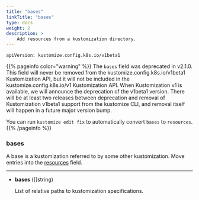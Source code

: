 ```yaml
---
title: "bases"
linkTitle: "bases"
type: docs
weight: 2
description: >
    Add resources from a kustomization directory.
---
```

`apiVersion: kustomize.config.k8s.io/v1beta1`

{{% pageinfo color="warning" %}}
The `bases` field was deprecated in v2.1.0. This field will never be removed from the
kustomize.config.k8s.io/v1beta1 Kustomization API, but it will not be included
in the kustomize.config.k8s.io/v1 Kustomization API. When Kustomization v1 is available,
we will announce the deprecation of the v1beta1 version. There will be at least
two releases between deprecation and removal of Kustomization v1beta1 support from the
kustomize CLI, and removal itself will happen in a future major version bump.

You can run `kustomize edit fix` to automatically convert `bases` to `resources`.
{{% /pageinfo %}}

### bases
A base is a kustomization referred to by some other kustomization. Move entries into the [resources] field.

---

* **bases** ([]string)

    List of relative paths to kustomization specifications.


[resources]: /docs/reference/api/kustomization-file/resources
